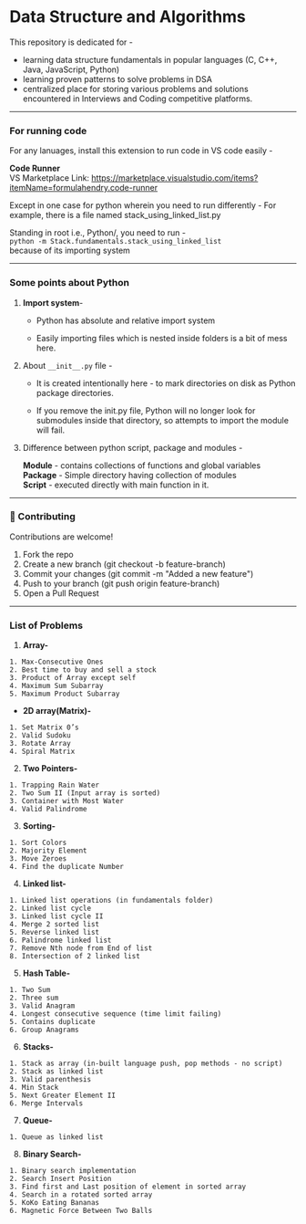 # Data Structure and Algorithms

This repository is dedicated for -

- learning data structure fundamentals in popular languages (C, C++, Java, JavaScript, Python)
- learning proven patterns to solve problems in DSA
- centralized place for storing various problems and solutions encountered in Interviews and Coding competitive platforms.

***

### For running code

For any lanuages, install this extension to run code in VS code easily -

**Code Runner** </br>
VS Marketplace Link: <https://marketplace.visualstudio.com/items?itemName=formulahendry.code-runner>

Except in one case for python wherein you need to run differently -
For example, there is a file named stack_using_linked_list.py

Standing in root i.e., Python/, you need to run - </br>
`python -m Stack.fundamentals.stack_using_linked_list` </br>
because of its importing system

***

### Some points about Python

1. **Import system**-

   - Python has absolute and relative import system

   - Easily importing files which is nested inside folders is a bit of mess here.

2. About `__init__.py` file -

   - It is created intentionally here - to mark directories on disk as Python package directories.

   - If you remove the init.py file, Python will no longer look for submodules inside that directory, so attempts to import the module will fail.

3. Difference between python script, package and modules -

   **Module** - contains collections of functions and global variables </br>
   **Package** - Simple directory having collection of modules</br>
   **Script** - executed directly with main function in it.

***

### 🤝 Contributing

Contributions are welcome!

1. Fork the repo
2. Create a new branch (git checkout -b feature-branch)
3. Commit your changes (git commit -m "Added a new feature")
4. Push to your branch (git push origin feature-branch)
5. Open a Pull Request

***

### List of Problems

1. **Array-**
```
1. Max-Consecutive Ones 
2. Best time to buy and sell a stock
3. Product of Array except self
4. Maximum Sum Subarray
5. Maximum Product Subarray
```

- **2D array(Matrix)-**
```
1. Set Matrix 0’s
2. Valid Sudoku
3. Rotate Array
4. Spiral Matrix
```

2. **Two Pointers-**
```
1. Trapping Rain Water
2. Two Sum II (Input array is sorted)
3. Container with Most Water
4. Valid Palindrome
```

3. **Sorting-**
```
1. Sort Colors
2. Majority Element
3. Move Zeroes 
4. Find the duplicate Number
```

4. **Linked list-**
```
1. Linked list operations (in fundamentals folder)
2. Linked list cycle
3. Linked list cycle II
4. Merge 2 sorted list
5. Reverse linked list
6. Palindrome linked list
7. Remove Nth node from End of list
8. Intersection of 2 linked list
```

5. **Hash Table-**
```
1. Two Sum 
2. Three sum
3. Valid Anagram
4. Longest consecutive sequence (time limit failing)
5. Contains duplicate
6. Group Anagrams
```

6. **Stacks-**
```
1. Stack as array (in-built language push, pop methods - no script)
2. Stack as linked list
3. Valid parenthesis
4. Min Stack
5. Next Greater Element II
6. Merge Intervals
```

7. **Queue-**
```
1. Queue as linked list
```

8. **Binary Search-**
```
1. Binary search implementation
2. Search Insert Position
3. Find first and Last position of element in sorted array
4. Search in a rotated sorted array
5. KoKo Eating Bananas
6. Magnetic Force Between Two Balls
```

